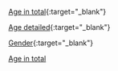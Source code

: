 [Age in total](https://chart-studio.plotly.com/~sabalunax/21.embed){:target="_blank"}

[Age detailed](https://chart-studio.plotly.com/~sabalunax/17.embed){:target="_blank"}

[Gender](https://chart-studio.plotly.com/~sabalunax/19.embed?link=hide&logo=false&modebar=false){:target="_blank"}

<a href="https://chart-studio.plotly.com/~sabalunax/21.embed" target="_blank">Age in total</a>






